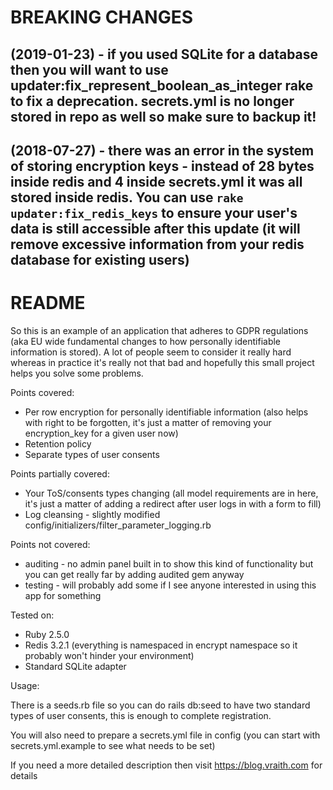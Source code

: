 # BREAKING CHANGES


## (2019-01-23) - if you used SQLite for a database then you will want to use updater:fix_represent_boolean_as_integer rake to fix a deprecation. secrets.yml is no longer stored in repo as well so make sure to backup it!
## (2018-07-27) - there was an error in the system of storing encryption keys - instead of 28 bytes inside redis and 4 inside secrets.yml it was all stored inside redis. You can use `rake updater:fix_redis_keys` to ensure your user's data is still accessible after this update (it will remove excessive information from your redis database for existing users)

# README

So this is an example of an application that adheres to GDPR regulations (aka EU wide fundamental changes to how personally identifiable information is stored).
A lot of people seem to consider it really hard whereas in practice it's really not that bad and hopefully this small project helps you solve some problems.  

Points covered:

* Per row encryption for personally identifiable information (also helps with right to be forgotten, it's just a matter of removing your encryption_key for a given user now)
* Retention policy
* Separate types of user consents

Points partially covered:

* Your ToS/consents types changing (all model requirements are in here, it's just a matter of adding a redirect after user logs in with a form to fill)
* Log cleansing - slightly modified config/initializers/filter_parameter_logging.rb

Points not covered:

* auditing - no admin panel built in to show this kind of functionality but you can get really far by adding audited gem anyway
* testing - will probably add some if I see anyone interested in using this app for something

Tested on:

* Ruby 2.5.0
* Redis 3.2.1 (everything is namespaced in encrypt namespace so it probably won't hinder your environment)
* Standard SQLite adapter

Usage:

There is a seeds.rb file so you can do rails db:seed to have two standard types of user consents, this is enough to complete registration.


You will also need to prepare a secrets.yml file in config (you can start with secrets.yml.example to see what needs to be set)


If you need a more detailed description then visit https://blog.vraith.com for details
